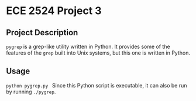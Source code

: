 # ECE 2524 Project 3


## Project Description
`pygrep` is a grep-like utility written in Python. It provides some of the features of the `grep` built into Unix systems, but this one is written in Python.

## Usage
`python pygrep.py `
Since this Python script is executable, it can also be run by running `./pygrep`.
